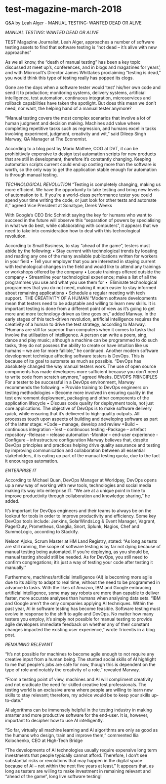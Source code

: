 # test-magazine-march-2018
Q&amp;A by Leah Alger - MANUAL TESTING: WANTED DEAD OR ALIVE

*MANUAL TESTING: WANTED DEAD OR ALIVE*

TEST Magazine Journalist, Leah Alger, approaches a number of software testing assets to find that software testing is “not dead – it’s alive with new approaches”

As we all know, the “death of manual testing” has been a key topic discussed at meet up’s, conferences, and in blogs and magazines for years’, and with Microsoft’s Director James Whittakes proclaiming “testing is dead,” you would think this type of testing really has popped its clogs.

Gone are the days when a software tester would ‘test’ his/her own code and send it to production; monitoring systems, delivery systems, artificial intelligence, test automation, continuous integration, microservices and rollback capabilities have taken the spotlight. But does this mean we don’t need, nor want, the helping hand of a manual tester anymore? 

“Manual testing covers the most complex scenarios that involve a lot of human judgment and decision making. Machines add value where completing repetitive tasks such as regression, and humans excel in tasks involving experiment, judgment, creativity and wit,” said Dileep Singh Marway, QA Manager at The Economist.

According to a blog post by Mario Mathee, COO at DVT, it can be prohibitively expensive to design test automation scripts for new products that are still in development, therefore it’s constantly changing. Keeping automation scripts current could end up costing more than the software is worth, so the only way to get the application stable enough for automation is through manual testing.

*TECHNOLOGICAL REVOLUTION*
“Testing is completely changing, making us more efficient. We have the opportunity to take testing and bring new levels of automation to it. If you're a world-class performance tester you could spend your time writing the code, or just look for other tests and automate it,” agreed Vice President at Sonatype, Derek Weeks

With Google’s CEO Eric Schmidt saying the key for humans who want to succeed in the future will observe this “separation of powers by specialising in what we do best, while collaborating with computers”, it appears that we need to take into consideration how to deal with this technological revolution.

According to Small Business, to stay “ahead of the game”, testers must abide by the following: 
•	Stay current with technological trends by locating and reading any one of the many available publications written for workers in your field
•	Tell your employer that you are interested in staying current with technological changes in the field and would like to attend any trainings or workshops offered by the company
•	Locate trainings offered outside the company 
•	Streamline your technological experience; make a list of all the programmes you use and what you use them for
•	 Eliminate technological programmes that you do not need, making it much easier to stay informed about remaining applications
•	Schedule a regular meeting with tech support. 
THE CREATIVITY OF A HUMAN
“Modern software developments mean that testers need to be adaptable and willing to learn new skills. It is important testing is done from a different point of view as it’s going to get more and more technology driven as time goes on,” added Marway. 
In the early stages of this tech-driven revolution, artificial intelligence requires the creativity of a human to drive the test strategy, according to Marway. “Humans are still far superior than computers when it comes to tasks that involve the utilisation of intelligence. A person can write a poem, sing, dance and play music; although a machine can be programmed to do such tasks, they do not possess the ability to create or have intuition like us humans – we are far more fallible,” he continued.
Another modern software development technique affecting software testers is DevOps. This is because of its goal to automate as much as possible. “DevOps has absolutely changed the way manual testers work. The use of open source components has made developers more sufficient because you don't need to write code from scratch anymore,” agreed Weeks.
DEVOPS PRINCIPLES
For a tester to be successful in a DevOps environment, Marway recommends the following:
•	Provide training to DevOps engineers on testing methodologies
•	Become more involved in ensuring quality in the test environment deployment, packaging and other components of the application lifecycle
•	Discuss code quality for deployment tools, not just core applications.
The objective of DevOps is to make software delivery quick, while ensuring that it’s delivered to high-quality outputs. All processes touch upon aspects of building and developing software as part of the latter stage:
*Code – manage, develop and review
*Build – continuous integration
-Test – continuous testing
-Package – artefact repository
-Release – release automation
-Monitor – end-user experience
-Configure – infrastructure configuration
Marway believes that, despite DevOps principles and practices helping drive quality assurance and testing by improving communication and collaboration between all essential stakeholders, it is eating up part of the manual testing quota, due to the fact it encourages automation. 

*ENTERPRISE IT*

According to Michael Quan, DevOps Manager at Worldpay, DevOps opens up a new way of working with new tools, technologies and social media making its way into enterprise IT. “We are at a unique point in time to improve productivity through collaboration and knowledge sharing,” he added. 

It’s important for DevOps engineers and their teams to always be on the lookout for tools in order to improve productivity and efficiency. Some key DevOps tools include: Jenkins, SolarWindsLog & Event Manager, Vagrant, PagerDuty, Prometheus, Ganglia, Snort, Splunk, Nagios, Chef and SummoLogic, according to Stackify. 

Nelson Ajoku, Scrum Master at HM Land Registry, stated: “As long as tests are still running, the scope of software testing is by far not dying because of manual testing being automated. If you’re deploying, as you should be, manual testing should still be needed. As for DevOps, you still need to confirm congregations; it’s just a way of testing your code after testing it manually.”  

Furthermore, machines/artificial intelligence (AI) is becoming more agile due to its ability to adapt to real time, without the need to be programmed in advance to tasks. With the likes of Amazon, IBM and Google embracing artificial intelligence, some may say robots are more than capable to deliver faster, more accurate analyses than humans when analysing data sets.
“IBM and Google aren’t the only companies applying AI techniques. Within the past year, AI in software testing has become feasible. Software testing must evolve in response to the shift to agile and DevOps. No matter how many testers you employ, it’s simply not possible for manual testing to provide agile developers immediate feedback on whether any of their constant changes impacted the existing user experience,” wrote Tricentis in a blog post. 

*REMAINING RELEVANT*

“It’s not possible for machines to become agile enough to not require any creative input from a human being. The stunted social skills of AI highlight to me that people's jobs are safe for now, though this is dependent on the type of role and notably the creativity of a role,” revealed Marway.

“From a testing point of view, machines and AI will compliment creativity and not eradicate the need for skilled creative test professionals. The testing world is an exclusive arena where people are willing to learn new skills to stay relevant; therefore, my advice would be to keep your skills up-to-date.”

AI algorithms can be immensely helpful in the testing industry in making smarter and more productive software for the end-user. It is, however, important to decipher how to use AI intelligently. 

“So far, virtually all machine learning and AI algorithms are only as good as the humans who design, train and improve them,” commented Ilia Kolochenko, CEO at High-Tech Bridge

“The developments of AI technologies usually require expensive long term investments that people typically cannot afford. Therefore, I don’t see substantial risks or revolutions that may happen in the digital space because of AI – not within the next five years at least.” 
It appears that, as long as testers are willing to make investment in remaining relevant and “ahead of the game”, long live software testing!
